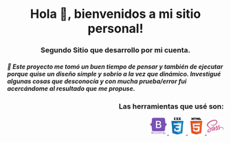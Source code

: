 <h1 align="center">Hola 👋, bienvenidos a mi sitio personal!</h1>
<h3 align="center">Segundo Sitio que desarrollo por mi cuenta.</h3>





<h5 align="left">📄 Este proyecto me tomó un buen tiempo de pensar y también de ejecutar porque quise un diseño simple y sobrio a la vez que dinámico. Investigué algunas cosas que desconocía y con mucha prueba/error fui acercándome al resultado que me propuse.

<h3 align="right">Las herramientas que usé son:</h3>
<p align="right"> <a href="https://getbootstrap.com" target="_blank"> <img src="https://raw.githubusercontent.com/devicons/devicon/master/icons/bootstrap/bootstrap-plain-wordmark.svg" alt="bootstrap" width="40" height="40"/> </a> <a href="https://www.w3schools.com/css/" target="_blank"> <img src="https://raw.githubusercontent.com/devicons/devicon/master/icons/css3/css3-original-wordmark.svg" alt="css3" width="40" height="40"/> </a> <a href="https://www.w3.org/html/" target="_blank"> <img src="https://raw.githubusercontent.com/devicons/devicon/master/icons/html5/html5-original-wordmark.svg" alt="html5" width="40" height="40"/> </a> <a href="https://sass-lang.com" target="_blank"> <img src="https://raw.githubusercontent.com/devicons/devicon/master/icons/sass/sass-original.svg" alt="sass" width="40" height="40"/> </a> </p>
